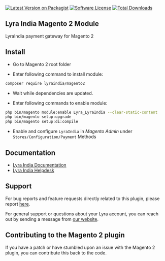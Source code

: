 [![Latest Version on Packagist][ico-version]][link-packagist]
[![Software License][ico-license]](LICENSE)
[![Total Downloads][ico-downloads]][link-downloads]

## Lyra India Magento 2 Module

LyraIndia payment gateway for Magento 2

## Install

* Go to Magento 2 root folder

* Enter following command to install module:

```bash
composer require lyraindia/magento2
```

* Wait while dependencies are updated.

* Enter following commands to enable module:

```bash
php bin/magento module:enable Lyra_LyraIndia --clear-static-content
php bin/magento setup:upgrade
php bin/magento setup:di:compile
```

* Enable and configure `LyraIndia` in *Magento Admin* under `Stores/Configuration/Payment` Methods

[ico-version]: https://img.shields.io/packagist/v/lyraindia/magento2.svg?style=flat-square
[ico-license]: https://img.shields.io/badge/license-MIT-brightgreen.svg?style=flat-square
[ico-downloads]: https://img.shields.io/packagist/dt/lyraindia/magento2.svg?style=flat-square

[link-packagist]: https://packagist.org/packages/lyraindia/magento2
[link-downloads]: https://packagist.org/packages/lyraindia/magento2


## Documentation

* [Lyra India Documentation](https://docs.lyra.com/in/)
* [Lyra India Helpdesk](https://www.lyra.com/in/contact/)

## Support

For bug reports and feature requests directly related to this plugin, please report [here](https://www.lyra.com/in/contact/). 

For general support or questions about your Lyra account, you can reach out by sending a message from [our website](https://www.lyra.com/in/).

## Contributing to the Magento 2 plugin

If you have a patch or have stumbled upon an issue with the Magento 2 plugin, you can contribute this back to the code. 

